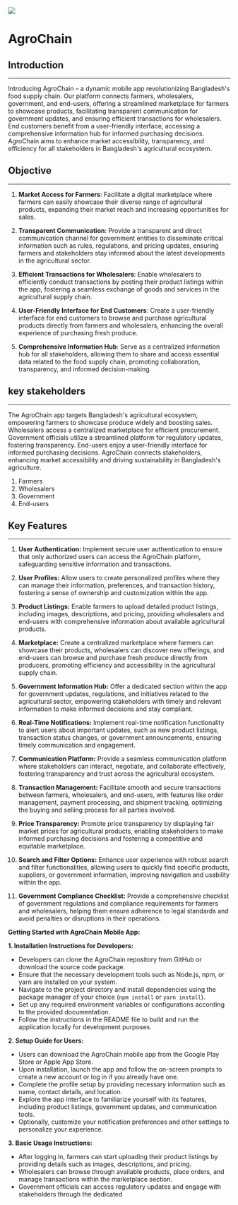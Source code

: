 ![](img/pic1.jpg)
# AgroChain

## Introduction
***

Introducing AgroChain – a dynamic mobile app revolutionizing Bangladesh's food supply chain.
Our platform connects farmers, wholesalers, government, and end-users, offering a streamlined
marketplace for farmers to showcase products, facilitating transparent communication for
government updates, and ensuring efficient transactions for wholesalers. End customers benefit
from a user-friendly interface, accessing a comprehensive information hub for informed purchasing
decisions. AgroChain aims to enhance market accessibility, transparency, and efficiency for all
stakeholders in Bangladesh's agricultural ecosystem.

## Objective
***
1. **Market Access for Farmers**: Facilitate a digital marketplace where farmers can easily showcase their diverse range of agricultural products, expanding their market reach and increasing opportunities for sales.

2. **Transparent Communication**: Provide a transparent and direct communication channel for government entities to disseminate critical information such as rules, regulations, and pricing updates, ensuring farmers and stakeholders stay informed about the latest developments in the agricultural sector.

3. **Efficient Transactions for Wholesalers**: Enable wholesalers to efficiently conduct transactions by posting their product listings within the app, fostering a seamless exchange of goods and services in the agricultural supply chain.

4. **User-Friendly Interface for End Customers**: Create a user-friendly interface for end customers to browse and purchase agricultural products directly from farmers and wholesalers, enhancing the overall experience of purchasing fresh produce.

5. **Comprehensive Information Hub**: Serve as a centralized information hub for all stakeholders, allowing them to share and access essential data related to the food supply chain, promoting collaboration, transparency, and informed decision-making.

## key stakeholders
***
The AgroChain app targets Bangladesh's agricultural ecosystem, empowering farmers to showcase produce widely and boosting sales. Wholesalers access a centralized marketplace for efficient procurement. Government officials utilize a streamlined platform for regulatory updates, fostering transparency. End-users enjoy a user-friendly interface for informed purchasing decisions. AgroChain connects stakeholders, enhancing market accessibility and driving sustainability in Bangladesh's agriculture.
 1. Farmers
 2. Wholesalers
 3. Government
 4. End-users
## Key Features 
***
1. **User Authentication:**
   Implement secure user authentication to ensure that only authorized users can access the AgroChain platform, safeguarding sensitive information and transactions.

2. **User Profiles:**
   Allow users to create personalized profiles where they can manage their information, preferences, and transaction history, fostering a sense of ownership and customization within the app.

3. **Product Listings:**
   Enable farmers to upload detailed product listings, including images, descriptions, and pricing, providing wholesalers and end-users with comprehensive information about available agricultural products.

4. **Marketplace:**
   Create a centralized marketplace where farmers can showcase their products, wholesalers can discover new offerings, and end-users can browse and purchase fresh produce directly from producers, promoting efficiency and accessibility in the agricultural supply chain.

5. **Government Information Hub:**
   Offer a dedicated section within the app for government updates, regulations, and initiatives related to the agricultural sector, empowering stakeholders with timely and relevant information to make informed decisions and stay compliant.

6. **Real-Time Notifications:**
   Implement real-time notification functionality to alert users about important updates, such as new product listings, transaction status changes, or government announcements, ensuring timely communication and engagement.

7. **Communication Platform:**
   Provide a seamless communication platform where stakeholders can interact, negotiate, and collaborate effectively, fostering transparency and trust across the agricultural ecosystem.

8. **Transaction Management:**
   Facilitate smooth and secure transactions between farmers, wholesalers, and end-users, with features like order management, payment processing, and shipment tracking, optimizing the buying and selling process for all parties involved.

9. **Price Transparency:**
   Promote price transparency by displaying fair market prices for agricultural products, enabling stakeholders to make informed purchasing decisions and fostering a competitive and equitable marketplace.

10. **Search and Filter Options:**
    Enhance user experience with robust search and filter functionalities, allowing users to quickly find specific products, suppliers, or government information, improving navigation and usability within the app.

11. **Government Compliance Checklist:**
    Provide a comprehensive checklist of government regulations and compliance requirements for farmers and wholesalers, helping them ensure adherence to legal standards and avoid penalties or disruptions in their operations.



**Getting Started with AgroChain Mobile App:**

**1. Installation Instructions for Developers:**

- Developers can clone the AgroChain repository from GitHub or download the source code package.
- Ensure that the necessary development tools such as Node.js, npm, or yarn are installed on your system.
- Navigate to the project directory and install dependencies using the package manager of your choice (`npm install` or `yarn install`).
- Set up any required environment variables or configurations according to the provided documentation.
- Follow the instructions in the README file to build and run the application locally for development purposes.

**2. Setup Guide for Users:**

- Users can download the AgroChain mobile app from the Google Play Store or Apple App Store.
- Upon installation, launch the app and follow the on-screen prompts to create a new account or log in if you already have one.
- Complete the profile setup by providing necessary information such as name, contact details, and location.
- Explore the app interface to familiarize yourself with its features, including product listings, government updates, and communication tools.
- Optionally, customize your notification preferences and other settings to personalize your experience.

**3. Basic Usage Instructions:**

- After logging in, farmers can start uploading their product listings by providing details such as images, descriptions, and pricing.
- Wholesalers can browse through available products, place orders, and manage transactions within the marketplace section.
- Government officials can access regulatory updates and engage with stakeholders through the dedicated 




